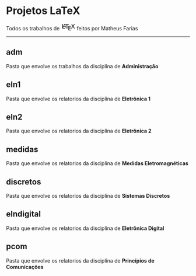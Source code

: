 # Projetos LaTeX
Todos os trabalhos de ![GitHub Logo](/latex.png)
 feitos por Matheus Farias

---
## adm
Pasta que envolve os trabalhos da disciplina de **Administração**

## eln1
Pasta que envolve os relatorios da disciplina de **Eletrônica 1**

## eln2
Pasta que envolve os relatorios da disciplina de **Eletrônica 2**

## medidas
Pasta que envolve os relatorios da disciplina de **Medidas Eletromagnéticas**

## discretos
Pasta que envolve os relatorios da disciplina de **Sistemas Discretos**

## elndigital
Pasta que envolve os relatorios da disciplina de **Eletrônica Digital**

## pcom
Pasta que envolve os relatorios da disciplina de **Princípios de Comunicações**